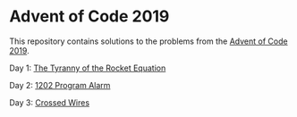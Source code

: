# Advent of Code 2019

This repository contains solutions to the problems from the [Advent of Code 2019](https://adventofcode.com/2019).

Day 1: [The Tyranny of the Rocket Equation](src/main/java/com/callibrity/adventofcode/FuelCounterUpper.java)

Day 2: [1202 Program Alarm](src/main/java/com/callibrity/adventofcode/IntCodeInterpreter.java)

Day 3: [Crossed Wires](src/main/java/com/callibrity/adventofcode/WirePaths.java)